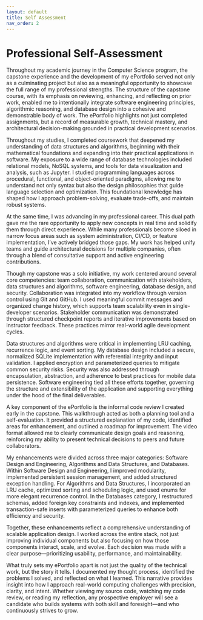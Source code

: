 ```yaml
---
layout: default
title: Self Assessment
nav_order: 2
---
```


# Professional Self-Assessment

Throughout my academic journey in the Computer Science program, the capstone experience and the development of my ePortfolio served not only as a culminating project but also as a meaningful opportunity to showcase the full range of my professional strengths. The structure of the capstone course, with its emphasis on reviewing, enhancing, and reflecting on prior work, enabled me to intentionally integrate software engineering principles, algorithmic reasoning, and database design into a cohesive and demonstrable body of work. The ePortfolio highlights not just completed assignments, but a record of measurable growth, technical mastery, and architectural decision-making grounded in practical development scenarios.

Throughout my studies, I completed coursework that deepened my understanding of data structures and algorithms, beginning with their mathematical foundations and expanding into their practical applications in software. My exposure to a wide range of database technologies included relational models, NoSQL systems, and tools for data visualization and analysis, such as Jupyter. I studied programming languages across procedural, functional, and object-oriented paradigms, allowing me to understand not only syntax but also the design philosophies that guide language selection and optimization. This foundational knowledge has shaped how I approach problem-solving, evaluate trade-offs, and maintain robust systems.

At the same time, I was advancing in my professional career. This dual path gave me the rare opportunity to apply new concepts in real time and solidify them through direct experience. While many professionals become siloed in narrow focus areas such as system administration, CI/CD, or feature implementation, I’ve actively bridged those gaps. My work has helped unify teams and guide architectural decisions for multiple companies, often through a blend of consultative support and active engineering contributions.

Though my capstone was a solo initiative, my work centered around several core competencies: team collaboration, communication with stakeholders, data structures and algorithms, software engineering, database design, and security. Collaboration was integrated into my workflow through version control using Git and GitHub. I used meaningful commit messages and organized change history, which supports team scalability even in single-developer scenarios. Stakeholder communication was demonstrated through structured checkpoint reports and iterative improvements based on instructor feedback. These practices mirror real-world agile development cycles.

Data structures and algorithms were critical in implementing LRU caching, recurrence logic, and event sorting. My database design included a secure, normalized SQLite implementation with referential integrity and input validation. I applied encryption and parameterized queries to mitigate common security risks. Security was also addressed through encapsulation, abstraction, and adherence to best practices for mobile data persistence. Software engineering tied all these efforts together, governing the structure and extensibility of the application and supporting everything under the hood of the final deliverables.

A key component of the ePortfolio is the informal code review I created early in the capstone. This walkthrough acted as both a planning tool and a self-evaluation. It provided a structured explanation of my code, identified areas for enhancement, and outlined a roadmap for improvement. The video format allowed me to clearly communicate design goals and reasoning, reinforcing my ability to present technical decisions to peers and future collaborators.

My enhancements were divided across three major categories: Software Design and Engineering, Algorithms and Data Structures, and Databases. Within Software Design and Engineering, I improved modularity, implemented persistent session management, and added structured exception handling. For Algorithms and Data Structures, I incorporated an LRU cache, optimized sorting and scheduling logic, and used enums for more elegant recurrence control. In the Databases category, I restructured schemas, added foreign key constraints and indexes, and implemented transaction-safe inserts with parameterized queries to enhance both efficiency and security.

Together, these enhancements reflect a comprehensive understanding of scalable application design. I worked across the entire stack, not just improving individual components but also focusing on how those components interact, scale, and evolve. Each decision was made with a clear purpose—prioritizing usability, performance, and maintainability.

What truly sets my ePortfolio apart is not just the quality of the technical work, but the story it tells. I documented my thought process, identified the problems I solved, and reflected on what I learned. This narrative provides insight into how I approach real-world computing challenges with precision, clarity, and intent. Whether viewing my source code, watching my code review, or reading my reflection, any prospective employer will see a candidate who builds systems with both skill and foresight—and who continuously strives to grow.
